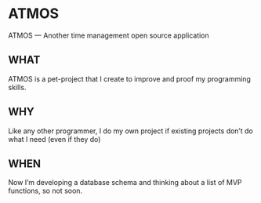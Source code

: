 # ATMOS
ATMOS — Another time management open source application

## WHAT
ATMOS is a pet-project that I create to improve and proof my programming skills.

## WHY
Like any other programmer, I do my own project if existing projects don’t do what I need (even if they do)

## WHEN
Now I’m developing a database schema and thinking about a list of MVP functions, so not soon.

